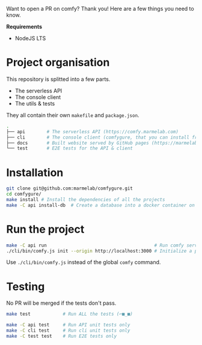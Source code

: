 Want to open a PR on comfy? Thank you! Here are a few things you need to know.

**Requirements**

- NodeJS LTS

# Project organisation
This repository is splitted into a few parts.

- The serverless API
- The console client
- The utils & tests

They all contain their own `makefile` and `package.json`.

```bash
.
├── api        # The serverless API (https://comfy.marmelab.com)
├── cli        # The console client (comfygure, that you can install from npm)
├── docs       # Built website served by GitHub pages (https://marmelab.com/comfygure)
└── test       # E2E tests for the API & client
```

# Installation

```bash
git clone git@github.com:marmelab/comfygure.git
cd comfygure/
make install # Install the dependencies of all the projects
make -C api install-db  # Create a database into a docker container on port 5432
```

# Run the project

```bash
make -C api run                                        # Run comfy server API on port 3000
./cli/bin/comfy.js init --origin http://localhost:3000 # Initialize a project on the local API
```

Use `./cli/bin/comfy.js` instead of the global `comfy` command.

# Testing

No PR will be merged if the tests don't pass.

```bash
make test            # Run ALL the tests (⌐■_■)

make -C api test     # Run API unit tests only
make -C cli test     # Run cli unit tests only
make -C test test    # Run E2E tests only
```

